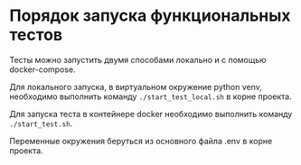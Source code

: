 # Порядок запуска функциональных тестов

Тесты можно запустить двумя способами локально и с помощью docker-compose.  

Для локального запуска, в виртуальном окружение python venv,  необходимо выполнить команду ```./start_test_local.sh``` в корне проекта.  

Для запуска теста в контейнере docker необходимо выполнить команду ```./start_test.sh```.  

Переменные окружения беруться из основного файла .env в корне проекта.  
